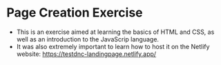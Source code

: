 # **Page Creation Exercise**

- This is an exercise aimed at learning the basics of HTML and CSS, as well as an introduction to the JavaScrip language.
- It was also extremely important to learn how to host it on the Netlify website: https://testdnc-landingpage.netlify.app/